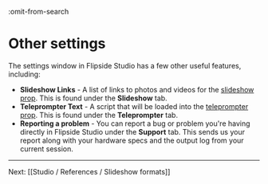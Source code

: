 :omit-from-search

# Other settings

The settings window in Flipside Studio has a few other useful features, including:

* **Slideshow Links** - A list of links to photos and videos for the [slideshow prop](/docs/2021.1/studio/tutorials/sets/interactive-props/slideshow). This is found under the **Slideshow** tab.
* **Teleprompter Text** - A script that will be loaded into the [teleprompter prop](/docs/2021.1/studio/tutorials/sets/show-tools#teleprompter). This is found under the **Teleprompter** tab.
* **Reporting a problem** - You can report a bug or problem you're having directly in Flipside Studio under the **Support** tab. This sends us your report along with your hardware specs and the output log from your current session.

---

Next: [[Studio / References / Slideshow formats]]
